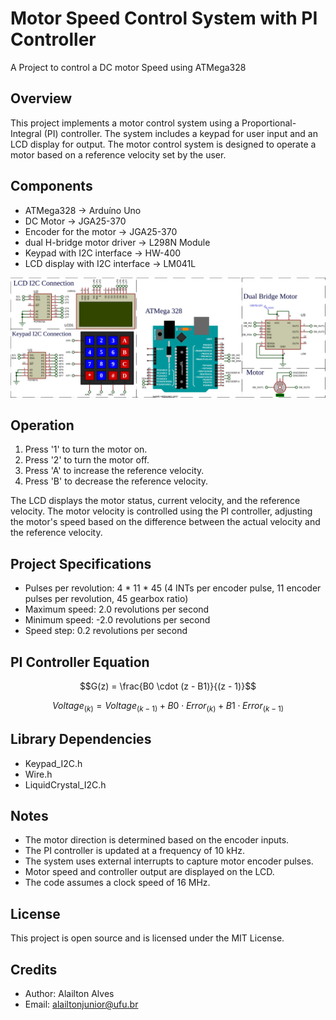 # Motor Speed Control System with PI Controller

A Project to control a DC motor Speed using ATMega328

## Overview

This project implements a motor control system using a Proportional-Integral (PI) controller. The system includes a keypad for user input and an LCD display for output. The motor control system is designed to operate a motor based on a reference velocity set by the user.

## Components

- ATMega328 -> Arduíno Uno
- DC Motor -> JGA25-370
- Encoder for the motor -> JGA25-370
- dual H-bridge motor driver -> L298N Module
- Keypad with I2C interface -> HW-400
- LCD display with I2C interface -> LM041L

![Example Image](SimImage.SVG)

## Operation
1. Press '1' to turn the motor on.
2. Press '2' to turn the motor off.
3. Press 'A' to increase the reference velocity.
4. Press 'B' to decrease the reference velocity.

The LCD displays the motor status, current velocity, and the reference velocity. The motor velocity is controlled using the PI controller, adjusting the motor's speed based on the difference between the actual velocity and the reference velocity.

## Project Specifications
- Pulses per revolution: 4 * 11 * 45 (4 INTs per encoder pulse, 11 encoder pulses per revolution, 45 gearbox ratio)
- Maximum speed: 2.0 revolutions per second
- Minimum speed: -2.0 revolutions per second
- Speed step: 0.2 revolutions per second

## PI Controller Equation
$$G(z) = \frac{B0 \cdot (z - B1)}{(z - 1)}$$

$$Voltage_{(k)} = Voltage_{(k-1)} + B0 \cdot Error_{(k)}  + B1 \cdot Error_{(k-1)}$$
## Library Dependencies
- Keypad_I2C.h
- Wire.h
- LiquidCrystal_I2C.h

## Notes
- The motor direction is determined based on the encoder inputs.
- The PI controller is updated at a frequency of 10 kHz.
- The system uses external interrupts to capture motor encoder pulses.
- Motor speed and controller output are displayed on the LCD.
- The code assumes a clock speed of 16 MHz.

## License

This project is open source and is licensed under the MIT License.

## Credits

- Author: Alailton Alves
- Email: alailtonjunior@ufu.br

